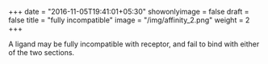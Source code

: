 +++
date = "2016-11-05T19:41:01+05:30"
showonlyimage = false
draft = false
title = "fully incompatible"
image = "/img/affinity_2.png"
weight = 2
+++

A ligand may be fully incompatible with receptor, and fail to bind with either of the two sections. 

<audio src="/audio/a2002011001-e02-128k.mp3" autoplay> 
Sorry, your browser does not support the <audio> element. 
</audio>


<!--more-->

<audio controls>
	<source src="/audio/a2002011001-e02-128k.mp3" type="audio/mpeg">
	<source src="/audio/a2002011001-e02-128k.ogg" type="audio/ogg">
	Your browser does not support the audio tag.
</audio>

Here, Sid and Greta will again play the two prongs of the receptor, using the same two notes as before, and again playing in rhythmic unison. (Demonstrate perfect 5th again.) Nick, Chris, and John are again playing ligands, represented by the same notes as before. The difference is that, this time, one of the ligands with an incompatible, dissonant non-chord tone will attempt to bind with the receptor, and neither receptor part sounds harmonious with this rogue ligand. In this case, the ligand attempting to bind is John. (Demonstrate each receptor note with ligand one at a time, then all three together.) The other two ligands will continue to exist without interacting with the cell, and will not bind rhythmically to the receptor. DEMONSTRATE PART 1B 